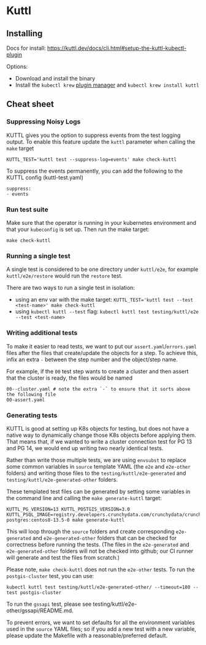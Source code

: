 # Kuttl

## Installing
Docs for install: https://kuttl.dev/docs/cli.html#setup-the-kuttl-kubectl-plugin

Options:
  - Download and install the binary
  - Install the `kubectl krew` [plugin manager](https://github.com/kubernetes-sigs/krew)
    and `kubectl krew install kuttl`
## Cheat sheet

### Suppressing Noisy Logs

KUTTL gives you the option to suppress events from the test logging output. To enable this feature
update the `kuttl` parameter when calling the `make` target

```
KUTTL_TEST='kuttl test --suppress-log=events' make check-kuttl
```

To suppress the events permanently, you can add the following to the KUTTL config (kuttl-test.yaml)
```
suppress: 
- events
```

### Run test suite

Make sure that the operator is running in your kubernetes environment and that your `kubeconfig` is
set up. Then run the make target:

```
make check-kuttl
```

### Running a single test
A single test is considered to be one directory under `kuttl/e2e`, for example
`kuttl/e2e/restore` would run the `restore` test.

There are two ways to run a single test in isolation: 
- using an env var with the make target: `KUTTL_TEST='kuttl test --test <test-name>' make check-kuttl`
- using `kubectl kuttl --test` flag: `kubectl kuttl test testing/kuttl/e2e --test <test-name>`

### Writing additional tests

To make it easier to read tests, we want to put our `assert.yaml`/`errors.yaml` files after the
files that create/update the objects for a step. To achieve this, infix an extra `-` between the
step number and the object/step name.

For example, if the `00` test step wants to create a cluster and then assert that the cluster is ready,
the files would be named

```console
00--cluster.yaml # note the extra `-` to ensure that it sorts above the following file
00-assert.yaml
```

### Generating tests

KUTTL is good at setting up K8s objects for testing, but does not have a native way to dynamically
change those K8s objects before applying them. That means that, if we wanted to write a cluster
connection test for PG 13 and PG 14, we would end up writing two nearly identical tests.

Rather than write those multiple tests, we are using `envsubst` to replace some common variables
in `source` template YAML (the `e2e` and `e2e-other` folders) and writing those files to the
`testing/kuttl/e2e-generated` and `testing/kuttl/e2e-generated-other` folders.

These templated test files can be generated by setting some variables in the command line and
calling the `make generate-kuttl` target:

```console
KUTTL_PG_VERSION=13 KUTTL_POSTGIS_VERSION=3.0 KUTTL_PSQL_IMAGE=registry.developers.crunchydata.com/crunchydata/crunchy-postgres:centos8-13.5-0 make generate-kuttl
```

This will loop through the `source` folders and create corresponding `e2e-generated` and
`e2e-generated-other` folders that can be checked for correctness before running the tests.
(The files in the `e2e-generated` and `e2e-generated-other` folders will not be checked into
github; our CI runner will generate and test the files from scratch.)

Please note, `make check-kuttl` does not run the `e2e-other` tests.  To run the `postgis-cluster`
test, you can use:

`kubectl kuttl test testing/kuttl/e2e-generated-other/ --timeout=180 --test postgis-cluster`

To run the `gssapi` test, please see testing/kuttl/e2e-other/gssapi/README.md.

To prevent errors, we want to set defaults for all the environment variables used in the `source`
YAML files; so if you add a new test with a new variable, please update the Makefile with a
reasonable/preferred default.
